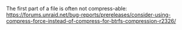 The first part of a file is often not compress-able: https://forums.unraid.net/bug-reports/prereleases/consider-using-compress-force-instead-of-compress-for-btrfs-compression-r2326/
